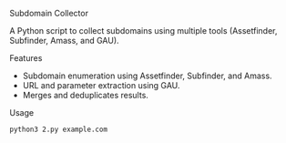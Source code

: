  Subdomain Collector

A Python script to collect subdomains using multiple tools (Assetfinder, Subfinder, Amass, and GAU).

 Features
- Subdomain enumeration using Assetfinder, Subfinder, and Amass.
- URL and parameter extraction using GAU.
- Merges and deduplicates results.

 Usage
```bash
python3 2.py example.com
